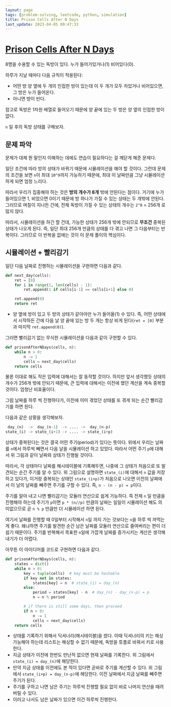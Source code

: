 ```yaml
---
layout: page
tags: [problem-solving, leetcode, python, simulation]
title: Prison Cells After N Days
last_update: 2023-04-05 09:47:33
---
```


# [Prison Cells After N Days](https://leetcode.com/problems/prison-cells-after-n-days/)
 8명을 수용할 수 있는 독방이 있다. 누가 들어가있거나(1) 비어있다(0).

 하루가 지날 때마다 다음 규칙이 적용된다:
 - 어떤 방 양 옆에 두 개의 인접한 방이 있는데 이 두 개가 모두 차있거나
   비어있으면, 그 방은 누가 들어온다.
 - 아니면 방이 빈다.

 참고로 독방은 1차원 배열로 들어오기 때문에 양 끝에 있는 두 방은 양
 옆의 인접한 방이 없다.

 `n` 일 후의 독방 상태를 구해보자.

## 문제 파악
 문제가 대체 뭔 말인지 이해하는 데에도 연습이 필요하다는 걸 깨닫게
 해준 문제다.

 일단 조건에 따라 방의 상태가 바뀌기 때문에 시뮬레이션을 해야 할
 것이다. 그런데 문제의 조건을 보면 `n`이 최대 `10^9`까지 가능하기
 때문에, 최대 이 날짜만큼 그냥 시뮬레이션하게 되면 엄청 느리다.

 따라서 우리가 집중해야 하는 것은 **방의 개수가 8개** 밖에 안된다는
 점이다. 거기에 누가 들어있으면 1, 비었으면 0이기 때문에 방 하나가
 가질 수 있는 상태는 두 개밖에 안된다. 그러므로 며칠이 지나든 간에,
 전체 독방이 가질 수 있는 상태의 개수는 `2^8` = 256개 로 많지 않다.

 따라서, 시뮬레이션을 하긴 할 건데, 가능한 상태가 256개 밖에 안되므로
 **무조건** 중복된 상태가 나오게 된다. 즉, 일단 최대 256개 만큼의
 상태를 다 겪고 나면 그 다음부터는 반복이다. 그러므로 이 반복을 없애는
 것이 이 문제 풀이의 핵심이다.

## 시뮬레이션 + 빨리감기
 일단 다음 날짜로 진행하는 시뮬레이션을 구현하면 다음과 같다.

```python
def next_day(cells):
    ret = [0]
    for i in range(1, len(cells) - 1):
        ret.append(1 if cells[i-1] == cells[i+1] else 0)

    ret.append(0)
    return ret
```

 - 양 옆에 방이 있고 두 방의 상태가 같아야만 누가 들어올(1) 수
   있다. 즉, 어떤 상태에서 시작하든 간에 다음 날 양 끝에 있는 방 두
   개는 항상 비게 된다(`ret = [0]` 부분과 마지막 `ret.append(0)`).

 그러면 빨리감기 없는 무식한 시뮬레이션을 다음과 같이 구현할 수 있다.

```python
def prisonAfterNDays(cells, n):
    while n > 0:
        n -= 1
        cells = next_day(cells)
    return cells
```

 물론 이대로 해도 작은 입력에 대해서는 잘 동작할 것이다. 하지만 앞서
 생각했듯 상태의 개수가 256개 밖에 안되기 때문에, 큰 입력에 대해서는
 이전에 했던 계산을 계속 중복할 것이다. 엄청난 비효율이다.

 그럼 날짜를 하루 씩 진행하다가, 이전에 이미 겪었던 상태를 또 겪게
 되는 순간 빨리감기를 하면 된다.

 다음과 같은 상황을 생각해보자.

```python
 day_(n)  ->  day_(n-1)  -> .... ->  day_(n-p)
state_(i) -> state_(i+1) -> .... -> state_(i+p)
```

 상태가 중복된다는 것은 결국 어떤 주기(period)가 있다는 뜻이다. 위에서
 우리는 날짜를 `n`에서 하루씩 빼면서 다음 날을 시뮬레이션 하고
 있었다. 따라서 어떤 주기 `p`에 대해서 위 그림과 같이 날짜와 상태가
 진행될 것이다.

 따라서, 각 상태마다 날짜를 해시테이블에 기록해두면, 나중에 그 상태가
 처음으로 또 발견되는 순간 주기를 알 수 있다. 위 그림으로 설명하면
 `state_(i)`에 대해서 `n` 값을 저장하고 있다가, 이거랑 중복되는 상태인
 `state_(i+p)`가 처음으로 나오면 이전의 날짜에서 이 날의 날짜를 빼주면
 주기를 구할 수 있다. 즉, `n - (n - p) = p`이다.

 주기를 알아 내고 나면 빨리감기는 모듈러 연산으로 쉽게 가능하다. 즉
 전체 `n` 일 만큼을 진행해야 하는데 주기가 `p`이면 `p * (n//p)` 만큼의
 날짜는 일일이 시뮬레이션 해도 의미없으므로 곧 `n % p` 만큼만 더
 시뮬레이션 하면 된다.

 여기서 날짜를 진행할 때 0일부터 시작해서 `n`일 까지 가는 것보다는
 `n`을 하루 씩 까먹는게 좋다. 왜냐하면 주기를 발견한 순간 남은 날짜를
 모듈러 연산으로 줄여버리는 편이 더 쉽기 때문이다. 주기를 반복해서
 목표한 `n`일에 가깝게 날짜를 증가시키는 계산은 생각해내기가 더
 어렵다.

 아무튼 이 아이디어를 코드로 구현하면 다음과 같다.

```python
def prisonAfterNDays(cells, n):
    states = dict()
    while n > 0:
        key = tuple(cells)  # key must be hashable
        if key not in states:
            states[key] = n  # state_(i) = day_(n)
        else:
            period = states[key] - n  # day_(n) - day_(n-p) = p
            n = n % period

        # if there is still some days, then proceed
        if n > 0:
            n -= 1
            cells = next_day(cells)
    return cells
```
 - 상태를 기록하기 위해서 딕셔너리(해시테이블)을 썼다. 이때 딕셔너리의
   키는 해싱 가능해야 하는데 리스트는 해싱할 수 없기 때문에, 독방을
   튜플로 바꿔서 키로 사용한다.
 - 지금 상태가 이전에 한번도 만난적 없으면 현재 날짜를 기록한다. 위
   그림에서 `state_(i) = day_(n)`에 해당한다.
 - 만약 지금 상태를 이전에도 본 적이 있다면 곧바로 주기를 계산할 수
   있다. 위 그림에서 `state_(i+p) = day_(n-p)`에 해당한다. 이전
   날짜에서 지금 날짜를 빼주면 주기가 된다.
 - 주기를 구하고 나면 남은 주기는 하루씩 진행할 필요 없이 바로 나머지
   연산을 때려버릴 수 있다.
 - 이러고 나서도 남은 날짜가 있으면 이건 하루씩 진행한다.
